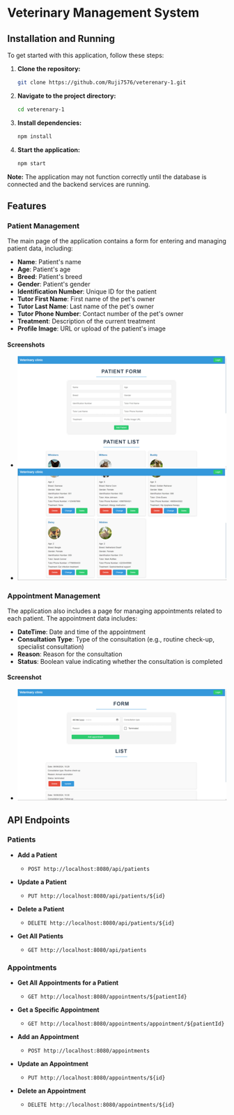 # Veterinary Management System

## Installation and Running

To get started with this application, follow these steps:

1. **Clone the repository:**

    ```bash
    git clone https://github.com/Ruji7576/veterenary-1.git
    ```

2. **Navigate to the project directory:**

    ```bash
    cd veterenary-1
    ```

3. **Install dependencies:**

    ```bash
    npm install
    ```

4. **Start the application:**

    ```bash
    npm start
    ```

**Note:** The application may not function correctly until the database is connected and the backend services are running.

## Features

### Patient Management

The main page of the application contains a form for entering and managing patient data, including:

- **Name**: Patient's name
- **Age**: Patient's age
- **Breed**: Patient's breed
- **Gender**: Patient's gender
- **Identification Number**: Unique ID for the patient
- **Tutor First Name**: First name of the pet's owner
- **Tutor Last Name**: Last name of the pet's owner
- **Tutor Phone Number**: Contact number of the pet's owner
- **Treatment**: Description of the current treatment
- **Profile Image**: URL or upload of the patient's image

#### Screenshots

- ![First Page - Form View 1](https://github.com/Ruji7576/veterenary-1/blob/main/src/Examples/First_Page_1.jpg?raw=true)
- ![First Page - Form View 2](https://github.com/Ruji7576/veterenary-1/blob/main/src/Examples/First_Page_2.jpg?raw=true)

### Appointment Management

The application also includes a page for managing appointments related to each patient. The appointment data includes:

- **DateTime**: Date and time of the appointment
- **Consultation Type**: Type of the consultation (e.g., routine check-up, specialist consultation)
- **Reason**: Reason for the consultation
- **Status**: Boolean value indicating whether the consultation is completed

#### Screenshot

- ![Second Page - Appointments View](https://github.com/Ruji7576/veterenary-1/blob/main/src/Examples/Second_Page.jpg?raw=true)

## API Endpoints

### Patients

- **Add a Patient**
  - `POST http://localhost:8080/api/patients`
  
- **Update a Patient**
  - `PUT http://localhost:8080/api/patients/${id}`

- **Delete a Patient**
  - `DELETE http://localhost:8080/api/patients/${id}`

- **Get All Patients**
  - `GET http://localhost:8080/api/patients`

### Appointments

- **Get All Appointments for a Patient**
  - `GET http://localhost:8080/appointments/${patientId}`

- **Get a Specific Appointment**
  - `GET http://localhost:8080/appointments/appointment/${patientId}`

- **Add an Appointment**
  - `POST http://localhost:8080/appointments`

- **Update an Appointment**
  - `PUT http://localhost:8080/appointments/${id}`

- **Delete an Appointment**
  - `DELETE http://localhost:8080/appointments/${id}`


